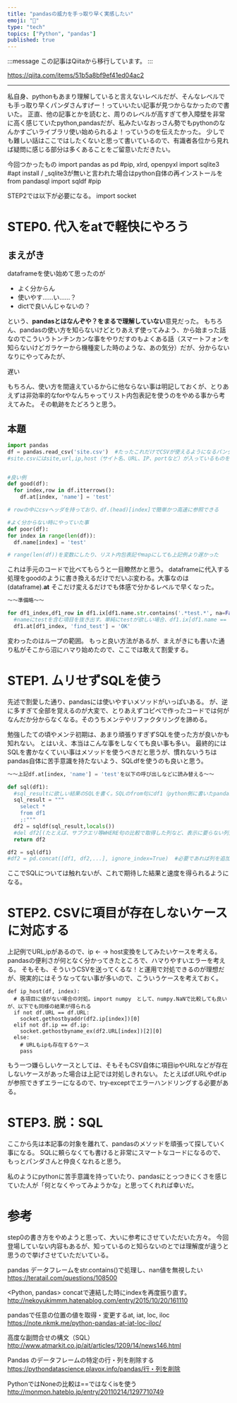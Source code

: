 ```yaml
---
title: "pandasの威力を手っ取り早く実感したい"
emoji: "📝"
type: "tech"
topics: ["Python", "pandas"]
published: true
---
```


:::message
この記事はQiitaから移行しています。
:::

https://qiita.com/items/51b5a8bf9ef41ed04ac2

---

私自身、pythonもあまり理解していると言えないレベルだが、そんなレベルでも手っ取り早くパンダさんすげー！っていいたい記事が見つからなかったので書いた。
正直、他の記事とかを読むと、周りのレベルが高すぎて参入障壁を非常に高く感じていたpython,pandasだが、私みたいなおっさん勢でもpythonのなんかすごいライブラリ使い始められるよ！っていうのを伝えたかった。
少しでも難しい話はここではしたくないと思って書いているので、有識者各位から見れば疑問に感じる部分は多くあることをご留意いただきたい。

今回つかったもの
import pandas as pd  #pip, xlrd, openpyxl
import sqlite3  #apt install / _sqlite3が無いと言われた場合はpython自体の再インストールを
from pandasql import sqldf  #pip

STEP2では以下が必要になる。
import socket

# STEP0. 代入をatで軽快にやろう
## まえがき
dataframeを使い始めて思ったのが

* よく分からん
* 使いやす……い……？
* dictで良いんじゃないの？

という、**pandasとはなんぞや？をまるで理解していない**意見だった。
もちろん、pandasの使い方を知らないけどとりあえず使ってみよう、から始まった話なのでこういうトンチンカンな事をやりだすのもよくある話（スマートフォンを知らないけどガラケーから機種変した時のような、あの気分）だが、分からないなりにやってみたが、

遅い

もちろん、使い方を間違えているからに他ならない事は明記しておくが、とりあえずは非効率的なforやなんちゃってリスト内包表記を使うのをやめる事から考えてみた。
その軌跡をたどろうと思う。

## 本題

``` 準備.py
import pandas
df = pandas.read_csv('site.csv')  #たったこれだけでCSVが使えるようになるパンダさんすごい
#site.csvにはsite,url,ip,host（サイト名、URL、IP、portなど）が入っているものを想定


#良い例
def good(df):
  for index,row in df.itterrows():
    df.at[index, 'name'] = 'test'

# rowの中にcsvヘッダを持っており、df.(head)[index]で簡単かつ高速に参照できる

#よく分からない時にやっていた事
def poor(df):
for index in range(len(df)):
  df.name[index] = 'test'

# range(len(df))を変数にしたり、リスト内包表記やmapにしても上記例より遅かった
```

これは手元のコードで比べてもらうと一目瞭然かと思う。
dataframeに代入する処理をgoodのように書き換えるだけでだいぶ変わる。大事なのは(dataframe).**at**
そこだけ変えるだけでも体感で分かるレベルで早くなった。

``` 実践.py
～～準備略～～

for df1_index,df1_row in df1.ix[df1.name.str.contains('.*test.*', na=False)].iterrows():
  #nameにtestを含む項目を抜き出す。単純にtestが欲しい場合、df1.ix[df1.name == 'test'].iterrows()
  df1.at[df1_index, 'find_test'] = 'OK'
```
変わったのはループの範囲。
もっと良い方法があるが、まえがきにも書いた通り私がそこから沼にハマり始めたので、ここでは敢えて割愛する。

# STEP1. ムリせずSQLを使う

先述で割愛した通り、pandasには使いやすいメソッドがいっぱいある。
が、逆に多すぎて全部を覚えるのが大変で、とりあえずコピペで作ったコードでは何がなんだか分からなくなる。そのうちメンテやリファクタリングを諦める。

勉強したての頃やメンテ初期は、あまり頑張りすぎずSQLを使った方が良いかも知れない。
とはいえ、本当はこんな事をしなくても良い事も多い。
最終的にはSQLを書かなくていい事はメソッドを使うべきだと思うが、慣れないうちはpandas自体に苦手意識を持たないよう、SQLdfを使うのも良いと思う。

``` SQL.py
～～上記df.at[index, 'name'] = 'test'を以下の呼び出しなどに読み替える～～

def sql(df1):
  #sql_resultに欲しい結果のSQLを書く。SQLのfrom句にdf1（python側に書いたpandasデータフレーム）
  sql_result = """
    select *
    from df1
    ;:"""
  df2 = sqldf(sql_result,locals())
  #del df2[(たとえば、サブクエリ等WHERE句の比較で取得した列など、表示に要らない列)]
  return df2

df2 = sql(df1)
#df2 = pd.concat([df1, df2,...], ignore_index=True)  #必要であれば列を追加するなり。ignore_index=Trueでdfx..の結果が0件の場合でもエラーとしない
```

ここでSQLについては触れないが、これで期待した結果と速度を得られるようになる。

# STEP2. CSVに項目が存在しないケースに対応する
上記例でURL,ipがあるので、ip <- -> host変換をしてみたいケースを考える。
pandasの便利さが何となく分かってきたところで、ハマりやすいエラーを考える。
そもそも、そういうCSVを送ってくるな！と運用で対処できるのが理想だが、現実的にはそうなってない事が多いので、こういうケースを考えておく。

```
def ip_host(df, index):
  # 各項目に値がない場合の対処。import numpy　として、numpy.NaNで比較しても良いが、以下でも同様の結果が得られる
  if not df.URL == df.URL:
    socket.gethostbyaddr(df2.ip[index])[0]
  elif not df.ip == df.ip:
    socket.gethostbyname_ex(df2.URL[index])[2][0]
  else:
    # URLもipも存在するケース
    pass

```

もう一つ嫌らしいケースとしては、そもそもCSV自体に項目ipやURLなどが存在しないケースがあった場合は上記では対処しきれない。
たとえばdf.URLやdf.ipが参照できずエラーになるので、try-exceptでエラーハンドリングする必要がある。

# STEP3. 脱：SQL
ここから先は本記事の対象を離れて、pandasのメソッドを頑張って探していく事になる。
SQLに頼らなくても書けると非常にスマートなコードになるので、もっとパンダさんと仲良くなれると思う。

私のようにpythonに苦手意識を持っていたり、pandasにとっつきにくさを感じていた人が「何となくやってみようかな」と思ってくれれば幸いだ。

# 参考
step0の書き方をやめようと思って、大いに参考にさせていただいた方々。
今回登場していない内容もあるが、知っているのと知らないのとでは理解度が違うと思うので挙げさせていただいている。

pandas データフレームをstr.contains()で処理し、nan値を無視したい
https://teratail.com/questions/108500

<Python, pandas> concatで連結した時にindexを再度振り直す。
http://nekoyukimmm.hatenablog.com/entry/2015/10/20/161110

pandasで任意の位置の値を取得・変更するat, iat, loc, iloc
https://note.nkmk.me/python-pandas-at-iat-loc-iloc/

高度な副問合せの構文（SQL）
http://www.atmarkit.co.jp/ait/articles/1209/14/news146.html

Pandas のデータフレームの特定の行・列を削除する
https://pythondatascience.plavox.info/pandas/行・列を削除

PythonではNoneの比較は==ではなくisを使う
http://monmon.hateblo.jp/entry/20110214/1297710749

